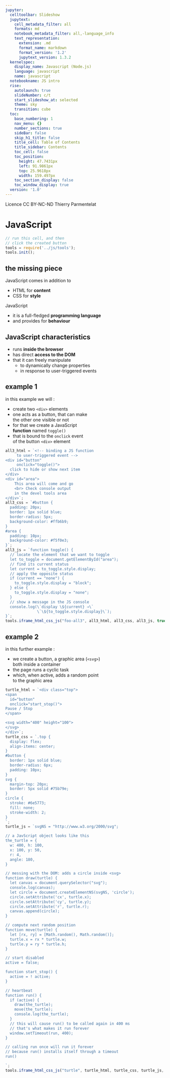 ```yaml
---
jupyter:
  celltoolbar: Slideshow
  jupytext:
    cell_metadata_filter: all
    formats: md
    notebook_metadata_filter: all,-language_info
    text_representation:
      extension: .md
      format_name: markdown
      format_version: '1.2'
      jupytext_version: 1.3.2
  kernelspec:
    display_name: Javascript (Node.js)
    language: javascript
    name: javascript
  notebookname: JS intro
  rise:
    autolaunch: true
    slideNumber: c/t
    start_slideshow_at: selected
    theme: sky
    transition: cube
  toc:
    base_numbering: 1
    nav_menu: {}
    number_sections: true
    sideBar: false
    skip_h1_title: false
    title_cell: Table of Contents
    title_sidebar: Contents
    toc_cell: false
    toc_position:
      height: 47.7431px
      left: 91.9861px
      top: 25.9618px
      width: 159.497px
    toc_section_display: false
    toc_window_display: true
  version: '1.0'
---
```


<div class="licence">
<span>Licence CC BY-NC-ND</span>
<span>Thierry Parmentelat</span>
</div>

<!-- #region slideshow={"slide_type": ""} -->
# JavaScript
<!-- #endregion -->

```javascript
// run this cell, and then 
// click the created button
tools = require('../js/tools');
tools.init();
```

<!-- #region slideshow={"slide_type": "slide"} -->
## the missing piece
<!-- #endregion -->

JavaScript comes in addition to
* HTML for **content**
* CSS for **style**

JavaScript
* it is a full-fledged **programming language** 
* and provides for **behaviour**

<!-- #region slideshow={"slide_type": "slide"} -->
## JavaScript characteristics
<!-- #endregion -->

* runs **inside the browser**
* has direct **access to the DOM**
* that it can freely manipulate
  * to dynamically change properties 
  * in response to user-triggered events

<!-- #region slideshow={"slide_type": "slide"} -->
## example 1
<!-- #endregion -->

in this example we will :
* create two `<div>` elements
* one acts as a button, that can make  
  the other one visible or not
* for that we create a JavaScript  
  **function** named `toggle()`
* that is bound to the `onclick` event   
  of the button `<div>` element

```javascript hide_input=true slideshow={"slide_type": "slide"}
all3_html = `<!-- binding a JS function 
     to user-triggered event -->
<div id="button"
     onclick="toggle()">
  click to hide or show next item
</div>
<div id="area">
    This area will come and go
    <br> Check console output 
    in the devel tools area
</div>`;
all3_css = `#button {
  padding: 20px;
  border: 1px solid blue;
  border-radius: 5px;
  background-color: #ffb6b9;
}
#area {
  padding: 10px;
  background-color: #f5f0e3;
}`;
all3_js = `function toggle() {
  // locate the element that we want to toggle
  let to_toggle = document.getElementById("area");
  // find its current status
  let current = to_toggle.style.display;
  // apply the opposite status
  if (current == "none") {
    to_toggle.style.display = "block";
  } else {
    to_toggle.style.display = "none";    
  }
  // show a message in the JS console
  console.log(\`display \${current} →\`
              \`\${to_toggle.style.display}\`);
}`;
tools.iframe_html_css_js("foo-all3", all3_html, all3_css, all3_js, true)
```

<!-- #region slideshow={"slide_type": "slide"} hide_input=true -->
## example 2
<!-- #endregion -->
in this further example :
* we create a button, a graphic area (`<svg>`)  
  both inside a container
* the page runs a cyclic task 
* which, when active, adds a random point  
  to the graphic area

```javascript hide_input=true slideshow={"slide_type": "slide"}
turtle_html = `<div class="top">
<span 
  id="button"
  onclick="start_stop()">
Pause / Stop
</span>

<svg width="400" height="100">
</svg>
</div>`;
turtle_css = `.top {
  display: flex;
  align-items: center;
}
#button {
  border: 1px solid blue;
  border-radius: 6px;
  padding: 10px;
}
svg {
  margin-top: 20px;
  border: 5px solid #75b79e;
}
circle {
  stroke: #6e5773; 
  fill: none;
  stroke-width: 2;
}
`;
turtle_js = `svgNS = "http://www.w3.org/2000/svg";

// a JavScript object looks like this
the_turtle = {
  w: 400, h: 100, 
  x: 100, y: 50,
  r: 4,
  angle: 180,
}

// messing with the DOM: adds a circle inside <svg>
function draw(turtle) {
  let canvas = document.querySelector("svg");
  console.log(canvas);
  let circle = document.createElementNS(svgNS, 'circle');
  circle.setAttribute('cx', turtle.x);
  circle.setAttribute('cy', turtle.y);
  circle.setAttribute('r', turtle.r);
  canvas.append(circle);
}

// compute next random position
function move(turtle) {
  let [rx, ry] = [Math.random(), Math.random()];
  turtle.x = rx * turtle.w;
  turtle.y = ry * turtle.h;
}

// start disabled
active = false;

function start_stop() {
  active = ! active;
}

// heartbeat
function run() {
  if (active) {
    draw(the_turtle);
    move(the_turtle);
    console.log(the_turtle);
  }
  // this will cause run() to be called again in 400 ms
  // that's what makes it run forever
  window.setTimeout(run, 400);
}

// calling run once will run it forever
// because run() installs itself through a timeout 
run()

`;
tools.iframe_html_css_js("turtle", turtle_html, turtle_css, turtle_js, true)
```

```javascript

```
